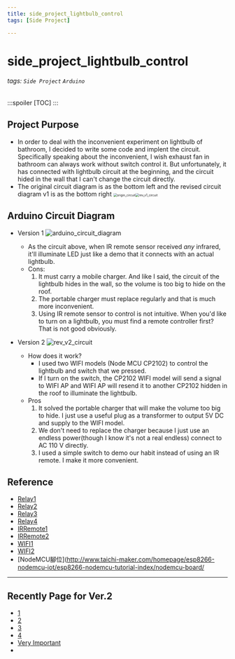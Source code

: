 ```yaml
---
title: side_project_lightbulb_control
tags: [Side Project]

---
```


# side_project_lightbulb_control
###### tags: `Side Project` `Arduino`
:::spoiler
[TOC]
:::

## Project Purpose
* In order to deal with the inconvenient experiment on lightbulb of bathroom, I decided to write some code and implent the circuit. Specifically speaking about the inconvenient, I wish exhaust fan in bathroom can always work without switch control it. But unfortunately, it has connected with lightbulb circuit at the beginning, and the circuit hided in the wall that I can't change the circuit directly.
* The original circuit diagram is as the bottom left and the revised circuit diagram v1 is as the bottom right
<img src="./img/origin_circuit.png" alt="origin_circuit" style="zoom: 50%;" /><img src="./img/rev_v1_circuit.png" alt="rev_v1_circuit" style="zoom: 50%;" />


## Arduino Circuit Diagram
* Version 1
	![arduino_circuit_diagram](./img/arduino_circuit_diagram.png)
	* As the circuit above, when IR remote sensor received *any* infrared, it'll illuminate LED just like a demo that it connects with an actual lightbulb.
	* Cons:
		1. It must carry a mobile charger. And like I said, the circuit of the lightbulb hides in the wall, so the volume is too big to hide on the roof.
		2. The portable charger must replace regularly and that is much more inconvenient.
		3. Using IR remote sensor to control is not intuitive. When you'd like to turn on a lightbulb, you must find a remote controller first? That is not good obviously.

* Version 2
	![rev_v2_circuit](./img/rev_v2_circuit.png)
	* How does it work?
		* I used two WIFI models (Node MCU CP2102) to control the lightbulb and switch that we pressed.
		* If I turn on the switch, the CP2102 WIFI model will send a signal to WIFI AP and WIFI AP will resend it to another CP2102 hidden in the roof to illuminate the lightbulb.
	* Pros
		1. It solved the portable charger that will make the volume too big to hide. I just use a useful plug as a transformer to output 5V DC and supply to the WIFI  model.
		2. We don't need to replace the charger because I just use an endless power(though I know it's not a real endless) connect to AC 110 V directly.
		3. I used a simple switch to demo our habit instead of using an IR remote. I make it more convenient.


## Reference
* [Relay1](http://a-chien.blogspot.com/2016/07/arduino_7.html)
* [Relay2](https://blog.jmaker.com.tw/arduino-relay/)
* [Relay3](https://crazymaker.com.tw/arduino-how-to-use-relay/)
* [Relay4](https://www.youtube.com/watch?v=8ULB8-CvbbE)
* [IRRemote1](https://blog.xuite.net/aminyeh0825/blog/589725602#)
* [IRRemote2](https://www.youtube.com/watch?v=5bfJTu5tekY&t=663s)
* [WIFI1](https://www.youtube.com/watch?v=q-14MtNWltg)
* [WIFI2](https://blog.hoyo.idv.tw/?p=4403)
* [NodeMCU腳位](http://www.taichi-maker.com/homepage/esp8266-nodemcu-iot/esp8266-nodemcu-tutorial-index/nodemcu-board/

***

## Recently Page for Ver.2
* [1](https://lolwarden.pixnet.net/blog/post/82031214-%2A%E6%95%99%E5%AD%B8%2Aarduino-wifi%28esp8266%29-%E5%88%9D%E6%AC%A1%E4%B8%8A%E6%89%8B%E6%87%89%E7%94%A8)
* [2](https://lolwarden.pixnet.net/blog/post/82060758)
* [3](https://ithelp.ithome.com.tw/articles/10240199)
* [4](https://www.chosemaker.com/board/esp32/lesson-3/)
* [Very Important](https://honeststore.com.tw/esp8266-wifi-between-client-server/)
* 